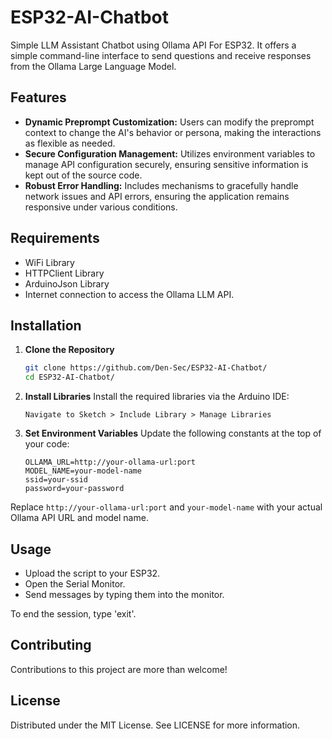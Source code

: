 # ESP32-AI-Chatbot
Simple LLM Assistant Chatbot using Ollama API For ESP32. It offers a simple command-line interface to send questions and receive responses from the Ollama Large Language Model.

## Features

- **Dynamic Preprompt Customization:** Users can modify the preprompt context to change the AI's behavior or persona, making the interactions as flexible as needed.
- **Secure Configuration Management:** Utilizes environment variables to manage API configuration securely, ensuring sensitive information is kept out of the source code.
- **Robust Error Handling:** Includes mechanisms to gracefully handle network issues and API errors, ensuring the application remains responsive under various conditions.

## Requirements

- WiFi Library
- HTTPClient Library
- ArduinoJson Library
- Internet connection to access the Ollama LLM API.

## Installation

1. **Clone the Repository**
   ```bash
   git clone https://github.com/Den-Sec/ESP32-AI-Chatbot/
   cd ESP32-AI-Chatbot/

2. **Install Libraries**
Install the required libraries via the Arduino IDE:
    ```text
    Navigate to Sketch > Include Library > Manage Libraries 
4. **Set Environment Variables**
Update the following constants at the top of your code:
    ```text
    OLLAMA_URL=http://your-ollama-url:port
    MODEL_NAME=your-model-name
    ssid=your-ssid
    password=your-password

Replace `http://your-ollama-url:port` and `your-model-name` with your actual Ollama API URL and model name.

## Usage

  -  Upload the script to your ESP32.
  -  Open the Serial Monitor.
  -  Send messages by typing them into the monitor.

To end the session, type 'exit'.

## Contributing

Contributions to this project are more than welcome!

## License

Distributed under the MIT License. See LICENSE for more information.


